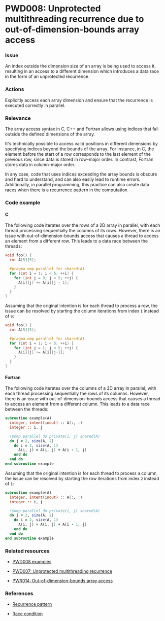 # PWD008: Unprotected multithreading recurrence due to out-of-dimension-bounds array access

### Issue

An index outside the dimension size of an array is being used to access it,
resulting in an access to a different dimension which introduces a data race in
the form of an unprotected recurrence.

### Actions

Explicitly access each array dimension and ensure that the recurrence is
executed correctly in parallel.

### Relevance

The array access syntax in C, C++ and Fortran allows using indices that fall
outside the defined dimensions of the array.

It's technically possible to access valid positions in different dimensions by
specifying indices beyond the bounds of the array. For instance, in C, the
element before the start of a row corresponds to the last element of the
previous row, since data is stored in row-major order. In contrast, Fortran
stores data in column-major order.

In any case, code that uses indices exceeding the array bounds is obscure and
hard to understand, and can also easily lead to runtime errors. Additionally,
in parallel programming, this practice can also create data races when there is
a recurrence pattern in the computation.

### Code example

#### C

The following code iterates over the rows of a 2D array in parallel, with each
thread processing sequentially the columns of its rows. However, there is
an issue with out-of-dimension-bounds access that causes a thread to access an
element from a different row. This leads to a data race between the threads:

```c
void foo() {
  int A[5][5];

  #pragma omp parallel for shared(A)
  for (int i = 1; i < 5; ++i) {
    for (int j = 0; j < 5; ++j) {
      A[i][j] += A[i][j - 1];
    }
  }
}
```

Assuming that the original intention is for each thread to process a row, the
issue can be resolved by starting the column iterations from index `1` instead
of `0`:

```c
void foo() {
  int A[5][5];

  #pragma omp parallel for shared(A)
  for (int i = 1; i < 5; ++i) {
    for (int j = 1; j < 5; ++j) {
      A[i][j] += A[i][j-1];
    }
  }
}
```

#### Fortran

The following code iterates over the columns of a 2D array in parallel, with
each thread processing sequentially the rows of its columns. However, there is
an issue with out-of-dimension-bounds access that causes a thread to access an
element from a different column. This leads to a data race between the threads:

```fortran
subroutine example(A)
  integer, intent(inout) :: A(:, :)
  integer :: i, j

  !$omp parallel do private(i, j) shared(A)
  do j = 2, size(A, 2)
    do i = 1, size(A, 1)
      A(i, j) = A(i, j) + A(i - 1, j)
    end do
  end do
end subroutine example
```

Assuming that the original intention is for each thread to process a column,
the issue can be resolved by starting the row iterations from index `2`
instead of `1`:

```fortran
subroutine example(A)
  integer, intent(inout) :: A(:, :)
  integer :: i, j

  !$omp parallel do private(i, j) shared(A)
  do j = 2, size(A, 2)
    do i = 2, size(A, 1)
      A(i, j) = A(i, j) + A(i - 1, j)
    end do
  end do
end subroutine example
```

### Related resources

* [PWD008 examples](https://github.com/codee-com/open-catalog/tree/main/Checks/PWD008/)

* [PWD007: Unprotected multithreading recurrence](../PWD007/README.md)

* [PWR014: Out-of-dimension-bounds array access](../PWR014/README.md)

### References

* [Recurrence pattern](../../Glossary/Patterns-for-performance-optimization/Recurrence.md)

* [Race condition](https://en.wikipedia.org/wiki/Race_condition)
